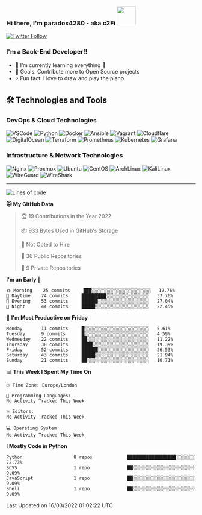 ### Hi there, I'm paradox4280 - aka c2Fi <img src="https://media.giphy.com/media/VgCDAzcKvsR6OM0uWg/giphy.gif" width="50">

[![Twitter Follow](https://img.shields.io/twitter/follow/paradox4280?color=1DA1F2&logo=twitter&style=for-the-badge)](https://twitter.com/@paradox4280)

### I'm a Back-End Developer!!

- 🌱 I’m currently learning everything 🤣
- 🥅 Goals: Contribute more to Open Source projects
- ⚡ Fun fact: I love to draw and play the piano

## 🛠️ Technologies and Tools
### DevOps & Cloud Technologies
<p>
  <img alt="VSCode" src="https://img.shields.io/badge/-VSCode-007ACC?style=flat&logo=visual-studio-code&logoColor=white" /> 
  <img alt="Python" src="https://img.shields.io/badge/-Python-3776AB?style=flat&logo=python&logoColor=white" /> 
  <img alt="Docker" src="https://img.shields.io/badge/-Docker-2496ED?style=flat&logo=docker&logoColor=white" />
  <img alt="Ansible" src="https://img.shields.io/badge/-Ansible-EE0000?style=flat&logo=ansible&logoColor=white" />
  <img alt="Vagrant" src="https://img.shields.io/badge/-Vagrant-1868F2?style=flat&logo=vagrant&logoColor=white" />
  <img alt="Cloudflare" src="https://img.shields.io/badge/-Cloudflare-F38020?style=flat&logo=cloudflare&logoColor=white" /> 
  <img alt="DigitalOcean" src="https://img.shields.io/badge/-DigitalOcean-0080FF?style=flat&logo=digitalocean&logoColor=white" />
  <img alt="Terraform" src="https://img.shields.io/badge/-Terraform-7B42BC?style=flat&logo=terraform&logoColor=white" />
  <img alt="Prometheus" src="https://img.shields.io/badge/-Prometheus-E6522C?style=flat&logo=prometheus&logoColor=white" />
  <img alt="Kubernetes" src="https://img.shields.io/badge/-Kubernetes-326CE5?style=flat&logo=kubernetes&logoColor=white" />
  <img alt="Grafana" src="https://img.shields.io/badge/-Grafana-F46800?style=flat&logo=grafana&logoColor=white" />
</p>

### Infrastructure & Network Technologies
<p>
  <img alt="Nginx" src="https://img.shields.io/badge/-Nginx-009639?style=flat&logo=nginx&logoColor=white" />
  <img alt="Proxmox" src="https://img.shields.io/badge/-Proxmox-E57000?style=flat&logo=proxmox&logoColor=white" /> 
  <img alt="Ubuntu" src="https://img.shields.io/badge/-Ubuntu-E95420?style=flat&logo=ubuntu&logoColor=white" /> 
  <img alt="CentOS" src="https://img.shields.io/badge/-CentOS-262577?style=flat&logo=centos&logoColor=white" /> 
  <img alt="ArchLinux" src="https://img.shields.io/badge/-ArchLinux-1793D1?style=flat&logo=arch-linux&logoColor=white" /> 
  <img alt="KaliLinux" src="https://img.shields.io/badge/-KaliLinux-557C94?style=flat&logo=kali-linux&logoColor=white" />
  <img alt="WireGuard" src="https://img.shields.io/badge/-WireGuard-88171A?style=flat&logo=wireguard&logoColor=white" />  
  <img alt="WireShark" src="https://img.shields.io/badge/-WireShark-1679A7?style=flat&logo=wireshark&logoColor=white" /> 
</p>

---

<!--START_SECTION:waka-->
![Lines of code](https://img.shields.io/badge/From%20Hello%20World%20I%27ve%20Written-8%20Thousand%20lines%20of%20code-blue)

**🐱 My GitHub Data** 

> 🏆 19 Contributions in the Year 2022
 > 
> 📦 933 Bytes Used in GitHub's Storage 
 > 
> 🚫 Not Opted to Hire
 > 
> 📜 36 Public Repositories 
 > 
> 🔑 9 Private Repositories  
 > 
**I'm an Early 🐤** 

```text
🌞 Morning    25 commits     ███░░░░░░░░░░░░░░░░░░░░░░   12.76% 
🌆 Daytime    74 commits     █████████░░░░░░░░░░░░░░░░   37.76% 
🌃 Evening    53 commits     ██████░░░░░░░░░░░░░░░░░░░   27.04% 
🌙 Night      44 commits     █████░░░░░░░░░░░░░░░░░░░░   22.45%

```
📅 **I'm Most Productive on Friday** 

```text
Monday       11 commits     █░░░░░░░░░░░░░░░░░░░░░░░░   5.61% 
Tuesday      9 commits      █░░░░░░░░░░░░░░░░░░░░░░░░   4.59% 
Wednesday    22 commits     ██░░░░░░░░░░░░░░░░░░░░░░░   11.22% 
Thursday     38 commits     ████░░░░░░░░░░░░░░░░░░░░░   19.39% 
Friday       52 commits     ██████░░░░░░░░░░░░░░░░░░░   26.53% 
Saturday     43 commits     █████░░░░░░░░░░░░░░░░░░░░   21.94% 
Sunday       21 commits     ██░░░░░░░░░░░░░░░░░░░░░░░   10.71%

```


📊 **This Week I Spent My Time On** 

```text
⌚︎ Time Zone: Europe/London

💬 Programming Languages: 
No Activity Tracked This Week

🔥 Editors: 
No Activity Tracked This Week

💻 Operating System: 
No Activity Tracked This Week

```

**I Mostly Code in Python** 

```text
Python                   8 repos             ██████████████████░░░░░░░   72.73% 
SCSS                     1 repo              ██░░░░░░░░░░░░░░░░░░░░░░░   9.09% 
JavaScript               1 repo              ██░░░░░░░░░░░░░░░░░░░░░░░   9.09% 
Shell                    1 repo              ██░░░░░░░░░░░░░░░░░░░░░░░   9.09%

```



 Last Updated on 16/03/2022 01:02:22 UTC
<!--END_SECTION:waka-->


[discord]: https://discord.gg/bMW59Qn
[twitter]: https://twitter.com/paradox4280

